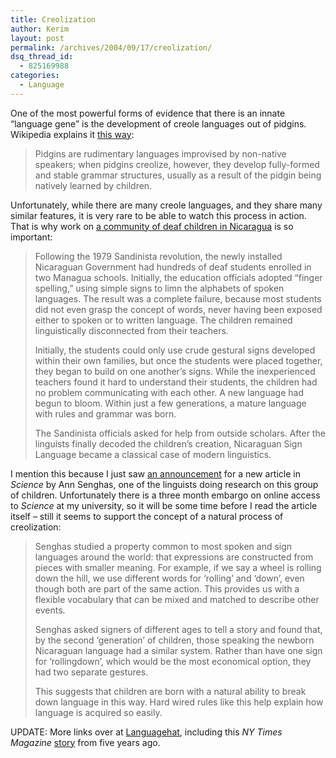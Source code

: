 ```yaml
---
title: Creolization
author: Kerim
layout: post
permalink: /archives/2004/09/17/creolization/
dsq_thread_id:
  - 825169988
categories:
  - Language
---
```

One of the most powerful forms of evidence that there is an innate &#8220;language gene&#8221; is the development of creole languages out of pidgins. Wikipedia explains it <a href="http://en.wikipedia.org/wiki/Creole_language" onclick="_gaq.push(['_trackEvent', 'outbound-article', 'http://en.wikipedia.org/wiki/Creole_language', 'this way']);" >this way</a>:

> Pidgins are rudimentary languages improvised by non-native speakers; when pidgins creolize, however, they develop fully-formed and stable grammar structures, usually as a result of the pidgin being natively learned by children.

Unfortunately, while there are many creole languages, and they share many similar features, it is very rare to be able to watch this process in action. That is why work on <a href="http://en.wikipedia.org/wiki/Nicaraguan_Sign_Language" onclick="_gaq.push(['_trackEvent', 'outbound-article', 'http://en.wikipedia.org/wiki/Nicaraguan_Sign_Language', 'a community of deaf children in Nicaragua']);" >a community of deaf children in Nicaragua</a> is so important:

> Following the 1979 Sandinista revolution, the newly installed Nicaraguan Government had hundreds of deaf students enrolled in two Managua schools. Initially, the education officials adopted &#8220;finger spelling,&#8221; using simple signs to limn the alphabets of spoken languages. The result was a complete failure, because most students did not even grasp the concept of words, never having been exposed either to spoken or to written language. The children remained linguistically disconnected from their teachers.
> 
> Initially, the students could only use crude gestural signs developed within their own families, but once the students were placed together, they began to build on one another&#8217;s signs. While the inexperienced teachers found it hard to understand their students, the children had no problem communicating with each other. A new language had begun to bloom. Within just a few generations, a mature language with rules and grammar was born.
> 
> The Sandinista officials asked for help from outside scholars. After the linguists finally decoded the children&#8217;s creation, Nicaraguan Sign Language became a classical case of modern linguistics.

I mention this because I just saw <a href="http://www.nature.com/news/2004/040913//pf/040913-19_pf.html#B1" onclick="_gaq.push(['_trackEvent', 'outbound-article', 'http://www.nature.com/news/2004/040913//pf/040913-19_pf.html#B1', 'an announcement']);" >an announcement</a> for a new article in *Science* by Ann Senghas, one of the linguists doing research on this group of children. Unfortunately there is a three month embargo on online access to *Science* at my university, so it will be some time before I read the article itself &#8211; still it seems to support the concept of a natural process of creolization:

> Senghas studied a property common to most spoken and sign languages around the world: that expressions are constructed from pieces with smaller meaning. For example, if we say a wheel is rolling down the hill, we use different words for &#8216;rolling&#8217; and &#8216;down&#8217;, even though both are part of the same action. This provides us with a flexible vocabulary that can be mixed and matched to describe other events.
> 
> Senghas asked signers of different ages to tell a story and found that, by the second &#8216;generation&#8217; of children, those speaking the newborn Nicaraguan language had a similar system. Rather than have one sign for &#8216;rollingdown&#8217;, which would be the most economical option, they had two separate gestures.
> 
> This suggests that children are born with a natural ability to break down language in this way. Hard wired rules like this help explain how language is acquired so easily.

UPDATE: More links over at <a href="http://www.languagehat.com/archives/001556.php" onclick="_gaq.push(['_trackEvent', 'outbound-article', 'http://www.languagehat.com/archives/001556.php', 'Languagehat']);" >Languagehat</a>, including this *NY Times Magazine* <a href="http://www.nytimes.com/library/magazine/home/19991024mag-sign-language.html" onclick="_gaq.push(['_trackEvent', 'outbound-article', 'http://www.nytimes.com/library/magazine/home/19991024mag-sign-language.html', 'story']);" >story</a> from five years ago.

